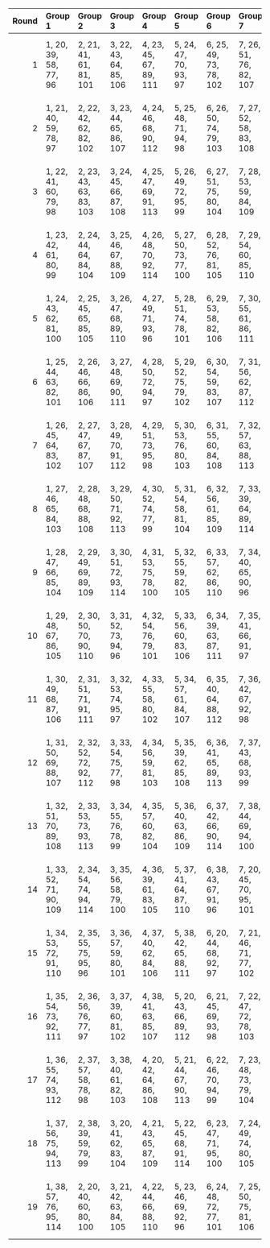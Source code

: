|   Round | Group 1                | Group 2                | Group 3                | Group 4                | Group 5                | Group 6                | Group 7                | Group 8                | Group 9                | Group 10                | Group 11                | Group 12                | Group 13                | Group 14                | Group 15                | Group 16                | Group 17                | Group 18                | Group 19                |
|--------:|:-----------------------|:-----------------------|:-----------------------|:-----------------------|:-----------------------|:-----------------------|:-----------------------|:-----------------------|:-----------------------|:------------------------|:------------------------|:------------------------|:------------------------|:------------------------|:------------------------|:------------------------|:------------------------|:------------------------|:------------------------|
|       1 | 1, 20, 39, 58, 77, 96  | 2, 21, 41, 61, 81, 101 | 3, 22, 43, 64, 85, 106 | 4, 23, 45, 67, 89, 111 | 5, 24, 47, 70, 93, 97  | 6, 25, 49, 73, 78, 102 | 7, 26, 51, 76, 82, 107 | 8, 27, 53, 60, 86, 112 | 9, 28, 55, 63, 90, 98  | 10, 29, 57, 66, 94, 103 | 11, 30, 40, 69, 79, 108 | 12, 31, 42, 72, 83, 113 | 13, 32, 44, 75, 87, 99  | 14, 33, 46, 59, 91, 104 | 15, 34, 48, 62, 95, 109 | 16, 35, 50, 65, 80, 114 | 17, 36, 52, 68, 84, 100 | 18, 37, 54, 71, 88, 105 | 19, 38, 56, 74, 92, 110 |
|       2 | 1, 21, 40, 59, 78, 97  | 2, 22, 42, 62, 82, 102 | 3, 23, 44, 65, 86, 107 | 4, 24, 46, 68, 90, 112 | 5, 25, 48, 71, 94, 98  | 6, 26, 50, 74, 79, 103 | 7, 27, 52, 58, 83, 108 | 8, 28, 54, 61, 87, 113 | 9, 29, 56, 64, 91, 99  | 10, 30, 39, 67, 95, 104 | 11, 31, 41, 70, 80, 109 | 12, 32, 43, 73, 84, 114 | 13, 33, 45, 76, 88, 100 | 14, 34, 47, 60, 92, 105 | 15, 35, 49, 63, 77, 110 | 16, 36, 51, 66, 81, 96  | 17, 37, 53, 69, 85, 101 | 18, 38, 55, 72, 89, 106 | 19, 20, 57, 75, 93, 111 |
|       3 | 1, 22, 41, 60, 79, 98  | 2, 23, 43, 63, 83, 103 | 3, 24, 45, 66, 87, 108 | 4, 25, 47, 69, 91, 113 | 5, 26, 49, 72, 95, 99  | 6, 27, 51, 75, 80, 104 | 7, 28, 53, 59, 84, 109 | 8, 29, 55, 62, 88, 114 | 9, 30, 57, 65, 92, 100 | 10, 31, 40, 68, 77, 105 | 11, 32, 42, 71, 81, 110 | 12, 33, 44, 74, 85, 96  | 13, 34, 46, 58, 89, 101 | 14, 35, 48, 61, 93, 106 | 15, 36, 50, 64, 78, 111 | 16, 37, 52, 67, 82, 97  | 17, 38, 54, 70, 86, 102 | 18, 20, 56, 73, 90, 107 | 19, 21, 39, 76, 94, 112 |
|       4 | 1, 23, 42, 61, 80, 99  | 2, 24, 44, 64, 84, 104 | 3, 25, 46, 67, 88, 109 | 4, 26, 48, 70, 92, 114 | 5, 27, 50, 73, 77, 100 | 6, 28, 52, 76, 81, 105 | 7, 29, 54, 60, 85, 110 | 8, 30, 56, 63, 89, 96  | 9, 31, 39, 66, 93, 101 | 10, 32, 41, 69, 78, 106 | 11, 33, 43, 72, 82, 111 | 12, 34, 45, 75, 86, 97  | 13, 35, 47, 59, 90, 102 | 14, 36, 49, 62, 94, 107 | 15, 37, 51, 65, 79, 112 | 16, 38, 53, 68, 83, 98  | 17, 20, 55, 71, 87, 103 | 18, 21, 57, 74, 91, 108 | 19, 22, 40, 58, 95, 113 |
|       5 | 1, 24, 43, 62, 81, 100 | 2, 25, 45, 65, 85, 105 | 3, 26, 47, 68, 89, 110 | 4, 27, 49, 71, 93, 96  | 5, 28, 51, 74, 78, 101 | 6, 29, 53, 58, 82, 106 | 7, 30, 55, 61, 86, 111 | 8, 31, 57, 64, 90, 97  | 9, 32, 40, 67, 94, 102 | 10, 33, 42, 70, 79, 107 | 11, 34, 44, 73, 83, 112 | 12, 35, 46, 76, 87, 98  | 13, 36, 48, 60, 91, 103 | 14, 37, 50, 63, 95, 108 | 15, 38, 52, 66, 80, 113 | 16, 20, 54, 69, 84, 99  | 17, 21, 56, 72, 88, 104 | 18, 22, 39, 75, 92, 109 | 19, 23, 41, 59, 77, 114 |
|       6 | 1, 25, 44, 63, 82, 101 | 2, 26, 46, 66, 86, 106 | 3, 27, 48, 69, 90, 111 | 4, 28, 50, 72, 94, 97  | 5, 29, 52, 75, 79, 102 | 6, 30, 54, 59, 83, 107 | 7, 31, 56, 62, 87, 112 | 8, 32, 39, 65, 91, 98  | 9, 33, 41, 68, 95, 103 | 10, 34, 43, 71, 80, 108 | 11, 35, 45, 74, 84, 113 | 12, 36, 47, 58, 88, 99  | 13, 37, 49, 61, 92, 104 | 14, 38, 51, 64, 77, 109 | 15, 20, 53, 67, 81, 114 | 16, 21, 55, 70, 85, 100 | 17, 22, 57, 73, 89, 105 | 18, 23, 40, 76, 93, 110 | 19, 24, 42, 60, 78, 96  |
|       7 | 1, 26, 45, 64, 83, 102 | 2, 27, 47, 67, 87, 107 | 3, 28, 49, 70, 91, 112 | 4, 29, 51, 73, 95, 98  | 5, 30, 53, 76, 80, 103 | 6, 31, 55, 60, 84, 108 | 7, 32, 57, 63, 88, 113 | 8, 33, 40, 66, 92, 99  | 9, 34, 42, 69, 77, 104 | 10, 35, 44, 72, 81, 109 | 11, 36, 46, 75, 85, 114 | 12, 37, 48, 59, 89, 100 | 13, 38, 50, 62, 93, 105 | 14, 20, 52, 65, 78, 110 | 15, 21, 54, 68, 82, 96  | 16, 22, 56, 71, 86, 101 | 17, 23, 39, 74, 90, 106 | 18, 24, 41, 58, 94, 111 | 19, 25, 43, 61, 79, 97  |
|       8 | 1, 27, 46, 65, 84, 103 | 2, 28, 48, 68, 88, 108 | 3, 29, 50, 71, 92, 113 | 4, 30, 52, 74, 77, 99  | 5, 31, 54, 58, 81, 104 | 6, 32, 56, 61, 85, 109 | 7, 33, 39, 64, 89, 114 | 8, 34, 41, 67, 93, 100 | 9, 35, 43, 70, 78, 105 | 10, 36, 45, 73, 82, 110 | 11, 37, 47, 76, 86, 96  | 12, 38, 49, 60, 90, 101 | 13, 20, 51, 63, 94, 106 | 14, 21, 53, 66, 79, 111 | 15, 22, 55, 69, 83, 97  | 16, 23, 57, 72, 87, 102 | 17, 24, 40, 75, 91, 107 | 18, 25, 42, 59, 95, 112 | 19, 26, 44, 62, 80, 98  |
|       9 | 1, 28, 47, 66, 85, 104 | 2, 29, 49, 69, 89, 109 | 3, 30, 51, 72, 93, 114 | 4, 31, 53, 75, 78, 100 | 5, 32, 55, 59, 82, 105 | 6, 33, 57, 62, 86, 110 | 7, 34, 40, 65, 90, 96  | 8, 35, 42, 68, 94, 101 | 9, 36, 44, 71, 79, 106 | 10, 37, 46, 74, 83, 111 | 11, 38, 48, 58, 87, 97  | 12, 20, 50, 61, 91, 102 | 13, 21, 52, 64, 95, 107 | 14, 22, 54, 67, 80, 112 | 15, 23, 56, 70, 84, 98  | 16, 24, 39, 73, 88, 103 | 17, 25, 41, 76, 92, 108 | 18, 26, 43, 60, 77, 113 | 19, 27, 45, 63, 81, 99  |
|      10 | 1, 29, 48, 67, 86, 105 | 2, 30, 50, 70, 90, 110 | 3, 31, 52, 73, 94, 96  | 4, 32, 54, 76, 79, 101 | 5, 33, 56, 60, 83, 106 | 6, 34, 39, 63, 87, 111 | 7, 35, 41, 66, 91, 97  | 8, 36, 43, 69, 95, 102 | 9, 37, 45, 72, 80, 107 | 10, 38, 47, 75, 84, 112 | 11, 20, 49, 59, 88, 98  | 12, 21, 51, 62, 92, 103 | 13, 22, 53, 65, 77, 108 | 14, 23, 55, 68, 81, 113 | 15, 24, 57, 71, 85, 99  | 16, 25, 40, 74, 89, 104 | 17, 26, 42, 58, 93, 109 | 18, 27, 44, 61, 78, 114 | 19, 28, 46, 64, 82, 100 |
|      11 | 1, 30, 49, 68, 87, 106 | 2, 31, 51, 71, 91, 111 | 3, 32, 53, 74, 95, 97  | 4, 33, 55, 58, 80, 102 | 5, 34, 57, 61, 84, 107 | 6, 35, 40, 64, 88, 112 | 7, 36, 42, 67, 92, 98  | 8, 37, 44, 70, 77, 103 | 9, 38, 46, 73, 81, 108 | 10, 20, 48, 76, 85, 113 | 11, 21, 50, 60, 89, 99  | 12, 22, 52, 63, 93, 104 | 13, 23, 54, 66, 78, 109 | 14, 24, 56, 69, 82, 114 | 15, 25, 39, 72, 86, 100 | 16, 26, 41, 75, 90, 105 | 17, 27, 43, 59, 94, 110 | 18, 28, 45, 62, 79, 96  | 19, 29, 47, 65, 83, 101 |
|      12 | 1, 31, 50, 69, 88, 107 | 2, 32, 52, 72, 92, 112 | 3, 33, 54, 75, 77, 98  | 4, 34, 56, 59, 81, 103 | 5, 35, 39, 62, 85, 108 | 6, 36, 41, 65, 89, 113 | 7, 37, 43, 68, 93, 99  | 8, 38, 45, 71, 78, 104 | 9, 20, 47, 74, 82, 109 | 10, 21, 49, 58, 86, 114 | 11, 22, 51, 61, 90, 100 | 12, 23, 53, 64, 94, 105 | 13, 24, 55, 67, 79, 110 | 14, 25, 57, 70, 83, 96  | 15, 26, 40, 73, 87, 101 | 16, 27, 42, 76, 91, 106 | 17, 28, 44, 60, 95, 111 | 18, 29, 46, 63, 80, 97  | 19, 30, 48, 66, 84, 102 |
|      13 | 1, 32, 51, 70, 89, 108 | 2, 33, 53, 73, 93, 113 | 3, 34, 55, 76, 78, 99  | 4, 35, 57, 60, 82, 104 | 5, 36, 40, 63, 86, 109 | 6, 37, 42, 66, 90, 114 | 7, 38, 44, 69, 94, 100 | 8, 20, 46, 72, 79, 105 | 9, 21, 48, 75, 83, 110 | 10, 22, 50, 59, 87, 96  | 11, 23, 52, 62, 91, 101 | 12, 24, 54, 65, 95, 106 | 13, 25, 56, 68, 80, 111 | 14, 26, 39, 71, 84, 97  | 15, 27, 41, 74, 88, 102 | 16, 28, 43, 58, 92, 107 | 17, 29, 45, 61, 77, 112 | 18, 30, 47, 64, 81, 98  | 19, 31, 49, 67, 85, 103 |
|      14 | 1, 33, 52, 71, 90, 109 | 2, 34, 54, 74, 94, 114 | 3, 35, 56, 58, 79, 100 | 4, 36, 39, 61, 83, 105 | 5, 37, 41, 64, 87, 110 | 6, 38, 43, 67, 91, 96  | 7, 20, 45, 70, 95, 101 | 8, 21, 47, 73, 80, 106 | 9, 22, 49, 76, 84, 111 | 10, 23, 51, 60, 88, 97  | 11, 24, 53, 63, 92, 102 | 12, 25, 55, 66, 77, 107 | 13, 26, 57, 69, 81, 112 | 14, 27, 40, 72, 85, 98  | 15, 28, 42, 75, 89, 103 | 16, 29, 44, 59, 93, 108 | 17, 30, 46, 62, 78, 113 | 18, 31, 48, 65, 82, 99  | 19, 32, 50, 68, 86, 104 |
|      15 | 1, 34, 53, 72, 91, 110 | 2, 35, 55, 75, 95, 96  | 3, 36, 57, 59, 80, 101 | 4, 37, 40, 62, 84, 106 | 5, 38, 42, 65, 88, 111 | 6, 20, 44, 68, 92, 97  | 7, 21, 46, 71, 77, 102 | 8, 22, 48, 74, 81, 107 | 9, 23, 50, 58, 85, 112 | 10, 24, 52, 61, 89, 98  | 11, 25, 54, 64, 93, 103 | 12, 26, 56, 67, 78, 108 | 13, 27, 39, 70, 82, 113 | 14, 28, 41, 73, 86, 99  | 15, 29, 43, 76, 90, 104 | 16, 30, 45, 60, 94, 109 | 17, 31, 47, 63, 79, 114 | 18, 32, 49, 66, 83, 100 | 19, 33, 51, 69, 87, 105 |
|      16 | 1, 35, 54, 73, 92, 111 | 2, 36, 56, 76, 77, 97  | 3, 37, 39, 60, 81, 102 | 4, 38, 41, 63, 85, 107 | 5, 20, 43, 66, 89, 112 | 6, 21, 45, 69, 93, 98  | 7, 22, 47, 72, 78, 103 | 8, 23, 49, 75, 82, 108 | 9, 24, 51, 59, 86, 113 | 10, 25, 53, 62, 90, 99  | 11, 26, 55, 65, 94, 104 | 12, 27, 57, 68, 79, 109 | 13, 28, 40, 71, 83, 114 | 14, 29, 42, 74, 87, 100 | 15, 30, 44, 58, 91, 105 | 16, 31, 46, 61, 95, 110 | 17, 32, 48, 64, 80, 96  | 18, 33, 50, 67, 84, 101 | 19, 34, 52, 70, 88, 106 |
|      17 | 1, 36, 55, 74, 93, 112 | 2, 37, 57, 58, 78, 98  | 3, 38, 40, 61, 82, 103 | 4, 20, 42, 64, 86, 108 | 5, 21, 44, 67, 90, 113 | 6, 22, 46, 70, 94, 99  | 7, 23, 48, 73, 79, 104 | 8, 24, 50, 76, 83, 109 | 9, 25, 52, 60, 87, 114 | 10, 26, 54, 63, 91, 100 | 11, 27, 56, 66, 95, 105 | 12, 28, 39, 69, 80, 110 | 13, 29, 41, 72, 84, 96  | 14, 30, 43, 75, 88, 101 | 15, 31, 45, 59, 92, 106 | 16, 32, 47, 62, 77, 111 | 17, 33, 49, 65, 81, 97  | 18, 34, 51, 68, 85, 102 | 19, 35, 53, 71, 89, 107 |
|      18 | 1, 37, 56, 75, 94, 113 | 2, 38, 39, 59, 79, 99  | 3, 20, 41, 62, 83, 104 | 4, 21, 43, 65, 87, 109 | 5, 22, 45, 68, 91, 114 | 6, 23, 47, 71, 95, 100 | 7, 24, 49, 74, 80, 105 | 8, 25, 51, 58, 84, 110 | 9, 26, 53, 61, 88, 96  | 10, 27, 55, 64, 92, 101 | 11, 28, 57, 67, 77, 106 | 12, 29, 40, 70, 81, 111 | 13, 30, 42, 73, 85, 97  | 14, 31, 44, 76, 89, 102 | 15, 32, 46, 60, 93, 107 | 16, 33, 48, 63, 78, 112 | 17, 34, 50, 66, 82, 98  | 18, 35, 52, 69, 86, 103 | 19, 36, 54, 72, 90, 108 |
|      19 | 1, 38, 57, 76, 95, 114 | 2, 20, 40, 60, 80, 100 | 3, 21, 42, 63, 84, 105 | 4, 22, 44, 66, 88, 110 | 5, 23, 46, 69, 92, 96  | 6, 24, 48, 72, 77, 101 | 7, 25, 50, 75, 81, 106 | 8, 26, 52, 59, 85, 111 | 9, 27, 54, 62, 89, 97  | 10, 28, 56, 65, 93, 102 | 11, 29, 39, 68, 78, 107 | 12, 30, 41, 71, 82, 112 | 13, 31, 43, 74, 86, 98  | 14, 32, 45, 58, 90, 103 | 15, 33, 47, 61, 94, 108 | 16, 34, 49, 64, 79, 113 | 17, 35, 51, 67, 83, 99  | 18, 36, 53, 70, 87, 104 | 19, 37, 55, 73, 91, 109 |